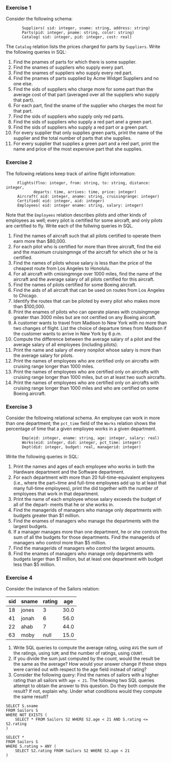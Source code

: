 ### Exercise 1

Consider the following schema:
```
       Suppliers( sid: integer, sname: string, address: string)
       Parts(pid: integer, pname: string, color: string)
       Catalog( sid: integer, pid: integer, cost: real)
```

The `Catalog` relation lists the prices charged for parts by `Suppliers`.
Write the following queries in SQL:

1. Find the pnames of parts for which there is some supplier.
2. Find the snames of suppliers who supply every part.
3. Find the snames of suppliers who supply every red part.
4. Find the pnames of parts supplied by Acme Widget Suppliers and no one else.
5. Find the sids of suppliers who charge more for some part than the average cost of
that part (averaged over all the suppliers who supply that part).
6. For each part, find the sname of the supplier who charges the most for that part.
7. Find the sids of suppliers who supply only red parts.
8. Find the sids of suppliers who supply a red part anel a green part.
9. Find the sids of suppliers who supply a red part or a green part.
10. For every supplier that only supplies green parts, print the name of the supplier and the
total number of parts that she supplies.
11. For every supplier that supplies a green part and a reel part, print the name and price
of the most expensive part that she supplies.

### Exercise 2

The following relations keep track of airline flight information:

```
     Flights(flno: integer, from: string, to: string, distance: integer,
            departs: time, arrives: time, price: integer)
     Aircraft( aid: integer, aname: string, cruisingrange: integer)
     Certified( eid: integer, aid: integer)
     Employees( eid: integer ename: string, salary: integer)
```

Note that the `Employees` relation describes pilots and other kinds of employees as well; every
pilot is certified for some aircraft, and only pilots are certified to fly. Write each of the
follwing queries in SQL.

1. Find the names of aircraft such that all pilots certified to operate them earn more than
$80,000.
2. For each pilot who is certified for more than three aircraft, find the eid and the maximum
cruisingmnge of the aircraft for which she or he is certified.
3. Find the names of pilots whose salary is less than the price of the cheapest route from
Los Angeles to Honolulu.
4. For all aircraft with cmisingmnge over 1000 miles, find the name of the aircraft and the
average salary of all pilots certified for this aircraft.
5. Find the names of pilots certified for some Boeing aircraft.
6. Find the aids of all aircraft that can be used on routes from Los Angeles to Chicago.
7. Identify the routes that can be piloted by every pilot who makes more than $100,000.
8. Print the enames of pilots who can operate planes with cruisingmnge greater than 3000
miles but are not certified on any Boeing aircraft.
9. A customer wants to travel from Madison to New York with no more than two changes
of flight. List the choice of departure times from Madison if the customer wants to arrive
in New York by 6 p.m.
10. Compute the difference between the average salary of a pilot and the average salary of
all employees (including pilots).
11. Print the name and salary of every nonpilot whose salary is more than the average salary
for pilots.
12. Print the names of employees who are certified only on aircrafts with cruising range
longer than 1000 miles.
13. Print the names of employees who are certified only on aircrafts with cruising range
longer than 1000 miles, but on at least two such aircrafts.
14. Print the names of employees who are certified only on aircrafts with cruising range
longer than 1000 miles and who are certified on some Boeing aircraft.

### Exercise 3

Consider the following relational schema. An employee can work in more than
one department; the `pct_time` field of the `Works` relation shows the percentage of time that a
given employee works in a given department.

```
       Emp(eid: integer, ename: string, age: integer, salary: real)
       Works(eid: integer, did: integer, pct_time: integer)
       Dept(did: integer, budget: real, managerid: integer)
```

Write the following queries in SQL:

1. Print the names and ages of each employee who works in both the Hardware department
and the Software department.
2. For each department with more than 20 full-time-equivalent employees (i.e., where the
part~time and full-time employees add up to at least that many full-time employees),
print the did together with the number of employees that work in that department.
3. Print the name of each employee whose salary exceeds the budget of all of the depart-
ments that he or she works in.
4. Find the managerids of managers who manage only departments with budgets greater
than $1 million.
5. Find the enames of managers who manage the departments with the largest budgets.
6. If a manager manages more than one department, he or she controls the sum of all the
budgets for those departments. Find the managerids of managers who control more than
$5 million.
7. Find the managerids of managers who control the largest amounts.
8. Find the enames of managers who manage only departments with budgets larger than
\$1 million, but at least one department with budget less than $5 million.


### Exercise 4

Consider the instance of the Sailors relation:

| sid | sname | rating | age  |
------|-------|--------|-------
| 18  | jones | 3      | 30.0 |
| 41  | jonah | 6      | 56.0 |
| 22  | ahab  | 7      | 44.0 |
| 63  | moby  | null   | 15.0 |


1. Write SQL queries to compute the average rating, using `AVG` the sum of the ratings,
using `SUM`; and the number of ratings, using `COUNT`.
2. If you divide the sum just computed by the count, would the result be the same as the
average? How would your answer change if these steps were carried out with respect to
the age field instead of rating?
3. Consider the following query: Find the names of sailors with a higher rating than all
sailors with `age < 21`. The following two SQL queries attempt to obtain the answer
to this question. Do they both compute the result? If not, explain why. Under what
conditions would they compute the same result?

```
SELECT S.sname
FROM Sailors S
WHERE NOT EXISTS (
    SELECT * FROM Sailors S2 WHERE S2.age < 21 AND S.rating <= S2.rating
)

SELECT *
FROM Sailors S
WHERE S.rating > ANY (
    SELECT S2.rating FROM Sailors S2 WHERE S2.age < 21
)
```
